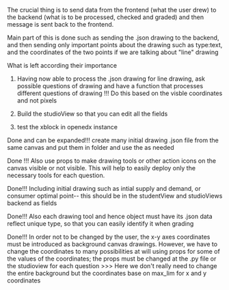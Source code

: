 

The crucial thing is to send data from the frontend (what the user drew) to the backend (what is to be processed, checked and graded) and then message is sent back to the frontend.

Main part of this is done such as sending the .json drawing to the backend, and then sending only important points about the drawing such as type:text, and the coordinates of the two points if we are talking about "line" drawing

What is left according their importance

1. Having now able to process the .json drawing for line drawing, ask possible questions of drawing and have a function that processes different questions of drawing !!! Do this based on the visble coordinates and not pixels

2. Build the studioView so that you can edit all the fields

3. test the xblock in openedx instance

Done and can be expanded!!! create many initial drawing .json file from the same canvas and put them in folder and use the as needed

Done !!! Also use props to make drawing tools or other action icons on the canvas visible or not visible. This will help to easily deploy only the necessary tools for each question.

Done!!! Including initial drawing such as intial supply and demand, or consumer optimal point-- this should be in the studentView and studioViews backend as fields

Done!!! Also each drawing tool and hence object must have its .json data reflect unique type, so that you can easily identify it when grading

Done!!! In order not to be changed by the user, the x-y axes coordinates must be introduced as background canvas drawings. However, we have to change the coordinates to many possibilities at will using props for some of the values of the coordinates; the props must be changed at the .py file or the studioview for each question >>> Here we don't really need to change the entire background but the coordinates base on max_lim for x and y coordinates

